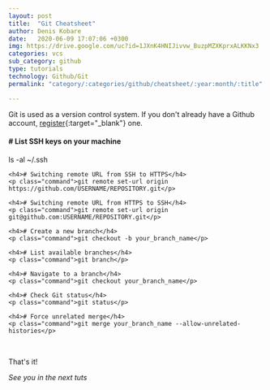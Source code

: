```yaml
---
layout: post
title:  "Git Cheatsheet"
author: Denis Kobare
date:   2020-06-09 17:07:06 +0300
img: https://drive.google.com/uc?id=1JXnK4HNIJivvw_BuzpMZXKprxALKKNx3
categories: vcs
sub_category: github
type: tutorials
technology: Github/Git
permalink: "category/:categories/github/cheatsheet/:year:month/:title"

---
```



Git is used as a version control system. If you don't already have a Github account, [register](https://github.com/){:target="_blank"} one.


<div class="window">
  <div class="terminal">
    <h4># List SSH keys on your machine</h4>
    <p class="command">ls -al ~/.ssh</p>

    <h4># Switching remote URL from SSH to HTTPS</h4>
    <p class="command">git remote set-url origin https://github.com/USERNAME/REPOSITORY.git</p>

    <h4># Switching remote URL from HTTPS to SSH</h4>
    <p class="command">git remote set-url origin git@github.com:USERNAME/REPOSITORY.git</p>

    <h4># Create a new branch</h4>
    <p class="command">git checkout -b your_branch_name</p>
    
    <h4># List available branches</h4>
    <p class="command">git branch</p>

    <h4># Navigate to a branch</h4>
    <p class="command">git checkout your_branch_name</p>

    <h4># Check Git status</h4>
    <p class="command">git status</p>
    
    <h4># Force unrelated merge</h4>
    <p class="command">git merge your_branch_name --allow-unrelated-histories</p>
    
  </div>
</div>
<br>


That's it!

*See you in the next tuts*



